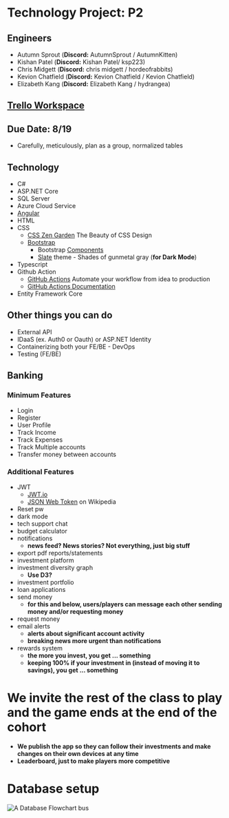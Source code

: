 # Technology Project: P2
## Engineers
- Autumn Sprout (**Discord:** AutumnSprout / AutumnKitten)
- Kishan Patel (**Discord:** Kishan Patel/  ksp223)
- Chris Midgett (**Discord:** chris midgett / hordeofrabbits)
- Kevion Chatfield (**Discord:** Kevion Chatfield / Kevion Chatfield)
- Elizabeth Kang (**Discord:** Elizabeth Kang / hydrangea)

## [Trello Workspace](https://trello.com/b/Fqygxqny/gamestonks-snl)
## Due Date: 8/19
- Carefully, meticulously, plan as a group, normalized tables

## Technology
- C#
- ASP.NET Core
- SQL Server
- Azure Cloud Service
- [Angular](https://angular.io/start)
- HTML
- CSS
    - [CSS Zen Garden](http://www.csszengarden.com/) The Beauty of CSS Design
    - [Bootstrap](https://getbootstrap.com/)
        - Bootstrap [Components](https://getbootstrap.com/docs/5.0/customize/components/)
        - [Slate](https://bootswatch.com/slate/) theme - Shades of gunmetal gray (**for Dark Mode**)
- Typescript
- Github Action
    - [GitHub Actions](https://github.com/features/actions) Automate your workflow from idea to production
    - [GitHub Actions Documentation](https://docs.github.com/en/actions)
- Entity Framework Core

## Other things you can do
- External API
- IDaaS (ex. Auth0 or Oauth) or ASP.NET Identity
- Containerizing both your FE/BE - DevOps
- Testing (FE/BE)

## Banking
### Minimum Features
- Login
- Register
- User Profile
- Track Income
- Track Expenses
- Track Multiple accounts
- Transfer money between accounts

### Additional Features
- JWT
    - [JWT.io](https://jwt.io/)
    - [JSON Web Token](https://en.wikipedia.org/wiki/JSON_Web_Token) on Wikipedia
- Reset pw
- dark mode
- tech support chat
- budget calculator
- notifications
    - **news feed? News stories? Not everything, just big stuff**
- export pdf reports/statements
- investment platform
- investment diversity graph
    - **Use D3?**
- investment portfolio
- loan applications
- send money
    - **for this and below, users/players can message each other sending money and/or requesting money**
- request money
- email alerts 
    - **alerts about significant account activity**
    - **breaking news more urgent than notifications**
- rewards system
    - **the more you invest, you get ... something**
    - **keeping 100% if your investment in (instead of moving it to savings), you get ... something**

# We invite the rest of the class to play and the game ends at the end of the cohort
- **We publish the app so they can follow their investments and make changes on their own devices at any time**
- **Leaderboard, just to make players more competitive**

# Database setup
![A Database Flowchart 
bus](https://github.com/220620NET/Game-Stonks-P2/blob/main/Flowchart.png)